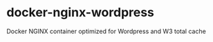 docker-nginx-wordpress
======================

Docker NGINX container optimized for Wordpress and W3 total cache
